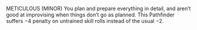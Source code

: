 METICULOUS (MINOR)
You plan and prepare everything in detail, and aren’t good at improvising when things don’t go as planned.
This Pathfinder suffers −4 penalty on untrained skill rolls instead of the usual −2.